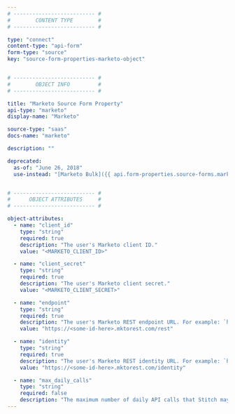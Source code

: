 ```yaml
---
# -------------------------- #
#        CONTENT TYPE        #
# -------------------------- #

type: "connect"
content-type: "api-form"
form-type: "source"
key: "source-form-properties-marketo-object"


# -------------------------- #
#        OBJECT INFO         #
# -------------------------- #

title: "Marketo Source Form Property"
api-type: "marketo"
display-name: "Marketo"

source-type: "saas"
docs-name: "marketo"

description: ""

deprecated:
  as-of: "June 26, 2018"
  use-instead: "[Marketo Bulk]({{ api.form-properties.source-forms.marketo-bulk.section }})"


# -------------------------- #
#      OBJECT ATTRIBUTES     #
# -------------------------- #

object-attributes:
  - name: "client_id"
    type: "string"
    required: true
    description: "The user's Marketo client ID."
    value: "<MARKETO_CLIENT_ID>"

  - name: "client_secret"
    type: "string"
    required: true
    description: "The user's Marketo client secret."
    value: "<MARKETO_CLIENT_SECRET>"

  - name: "endpoint"
    type: "string"
    required: true
    description: "The user's Marketo REST endpoint URL. For example: `https://457-RFG-234.mktorest.com/rest`"
    value: "https://<some-id-here>.mktorest.com/rest"

  - name: "identity"
    type: "string"
    required: true
    description: "The user's Marketo REST identity URL. For example: `https://457-RFG-234.mktorest.com/identity`"
    value: "https://<some-id-here>.mktorest.com/identity"

  - name: "max_daily_calls"
    type: "string"
    required: false
    description: "The maximum number of daily API calls that Stitch may make to the Marketo API."
---
```

